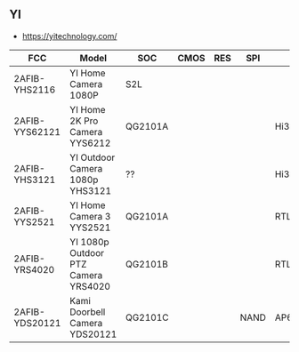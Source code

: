 YI
--
- https://yitechnology.com/

| FCC            | Model                               | SOC     | CMOS | RES | SPI  | WLAN       | Link |
|----------------|-------------------------------------|---------|------|-----|------|------------|------|
| 2AFIB-YHS2116  | YI Home Camera 1080P                | S2L     |      |     |      |            |      |
| 2AFIB-YYS62121 | YI Home 2K Pro Camera YYS6212       | QG2101A |      |     |      | Hi3881V100 |      |
| 2AFIB-YHS3121  | YI Outdoor Camera 1080p YHS3121     | ??      |      |     |      | Hi3881V100 |      |
| 2AFIB-YYS2521  | YI Home Camera 3 YYS2521            | QG2101A |      |     |      | RTL8189FTV |      |
| 2AFIB-YRS4020  | YI 1080p Outdoor PTZ Camera YRS4020 | QG2101B |      |     |      | RTL8188FTV |      |
| 2AFIB-YDS20121 | Kami Doorbell Camera YDS20121       | QG2101C |      |     | NAND | AP6203BM   |      |
